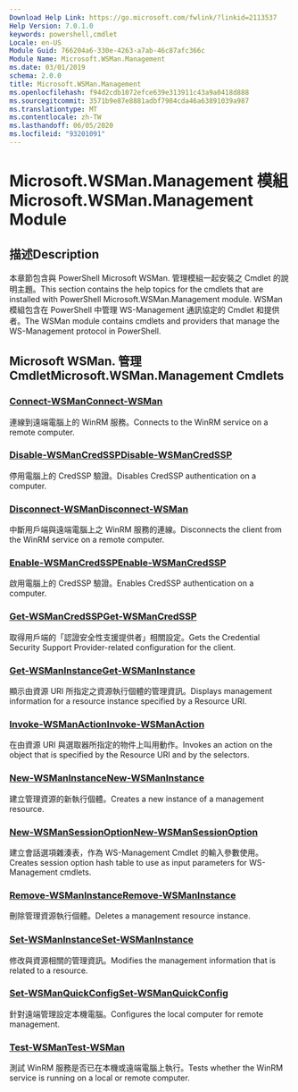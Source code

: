 ```yaml
---
Download Help Link: https://go.microsoft.com/fwlink/?linkid=2113537
Help Version: 7.0.1.0
keywords: powershell,cmdlet
Locale: en-US
Module Guid: 766204a6-330e-4263-a7ab-46c87afc366c
Module Name: Microsoft.WSMan.Management
ms.date: 03/01/2019
schema: 2.0.0
title: Microsoft.WSMan.Management
ms.openlocfilehash: f94d2cdb1072efce639e313911c43a9a0418d888
ms.sourcegitcommit: 3571b9e87e8881adbf7984cda46a63891039a987
ms.translationtype: MT
ms.contentlocale: zh-TW
ms.lasthandoff: 06/05/2020
ms.locfileid: "93201091"
---
```

# <span data-ttu-id="9dad8-103">Microsoft.WSMan.Management 模組</span><span class="sxs-lookup"><span data-stu-id="9dad8-103">Microsoft.WSMan.Management Module</span></span>

## <span data-ttu-id="9dad8-104">描述</span><span class="sxs-lookup"><span data-stu-id="9dad8-104">Description</span></span>

<span data-ttu-id="9dad8-105">本章節包含與 PowerShell Microsoft WSMan. 管理模組一起安裝之 Cmdlet 的說明主題。</span><span class="sxs-lookup"><span data-stu-id="9dad8-105">This section contains the help topics for the cmdlets that are installed with PowerShell Microsoft.WSMan.Management module.</span></span> <span data-ttu-id="9dad8-106">WSMan 模組包含在 PowerShell 中管理 WS-Management 通訊協定的 Cmdlet 和提供者。</span><span class="sxs-lookup"><span data-stu-id="9dad8-106">The WSMan module contains cmdlets and providers that manage the WS-Management protocol in PowerShell.</span></span>

## <span data-ttu-id="9dad8-107">Microsoft WSMan. 管理 Cmdlet</span><span class="sxs-lookup"><span data-stu-id="9dad8-107">Microsoft.WSMan.Management Cmdlets</span></span>

### [<span data-ttu-id="9dad8-108">Connect-WSMan</span><span class="sxs-lookup"><span data-stu-id="9dad8-108">Connect-WSMan</span></span>](Connect-WSMan.md)
<span data-ttu-id="9dad8-109">連線到遠端電腦上的 WinRM 服務。</span><span class="sxs-lookup"><span data-stu-id="9dad8-109">Connects to the WinRM service on a remote computer.</span></span>

### [<span data-ttu-id="9dad8-110">Disable-WSManCredSSP</span><span class="sxs-lookup"><span data-stu-id="9dad8-110">Disable-WSManCredSSP</span></span>](Disable-WSManCredSSP.md)
<span data-ttu-id="9dad8-111">停用電腦上的 CredSSP 驗證。</span><span class="sxs-lookup"><span data-stu-id="9dad8-111">Disables CredSSP authentication on a computer.</span></span>

### [<span data-ttu-id="9dad8-112">Disconnect-WSMan</span><span class="sxs-lookup"><span data-stu-id="9dad8-112">Disconnect-WSMan</span></span>](Disconnect-WSMan.md)
<span data-ttu-id="9dad8-113">中斷用戶端與遠端電腦上之 WinRM 服務的連線。</span><span class="sxs-lookup"><span data-stu-id="9dad8-113">Disconnects the client from the WinRM service on a remote computer.</span></span>

### [<span data-ttu-id="9dad8-114">Enable-WSManCredSSP</span><span class="sxs-lookup"><span data-stu-id="9dad8-114">Enable-WSManCredSSP</span></span>](Enable-WSManCredSSP.md)
<span data-ttu-id="9dad8-115">啟用電腦上的 CredSSP 驗證。</span><span class="sxs-lookup"><span data-stu-id="9dad8-115">Enables CredSSP authentication on a computer.</span></span>

### [<span data-ttu-id="9dad8-116">Get-WSManCredSSP</span><span class="sxs-lookup"><span data-stu-id="9dad8-116">Get-WSManCredSSP</span></span>](Get-WSManCredSSP.md)
<span data-ttu-id="9dad8-117">取得用戶端的「認證安全性支援提供者」相關設定。</span><span class="sxs-lookup"><span data-stu-id="9dad8-117">Gets the Credential Security Support Provider-related configuration for the client.</span></span>

### [<span data-ttu-id="9dad8-118">Get-WSManInstance</span><span class="sxs-lookup"><span data-stu-id="9dad8-118">Get-WSManInstance</span></span>](Get-WSManInstance.md)
<span data-ttu-id="9dad8-119">顯示由資源 URI 所指定之資源執行個體的管理資訊。</span><span class="sxs-lookup"><span data-stu-id="9dad8-119">Displays management information for a resource instance specified by a Resource URI.</span></span>

### [<span data-ttu-id="9dad8-120">Invoke-WSManAction</span><span class="sxs-lookup"><span data-stu-id="9dad8-120">Invoke-WSManAction</span></span>](Invoke-WSManAction.md)
<span data-ttu-id="9dad8-121">在由資源 URI 與選取器所指定的物件上叫用動作。</span><span class="sxs-lookup"><span data-stu-id="9dad8-121">Invokes an action on the object that is specified by the Resource URI and by the selectors.</span></span>

### [<span data-ttu-id="9dad8-122">New-WSManInstance</span><span class="sxs-lookup"><span data-stu-id="9dad8-122">New-WSManInstance</span></span>](New-WSManInstance.md)
<span data-ttu-id="9dad8-123">建立管理資源的新執行個體。</span><span class="sxs-lookup"><span data-stu-id="9dad8-123">Creates a new instance of a management resource.</span></span>

### [<span data-ttu-id="9dad8-124">New-WSManSessionOption</span><span class="sxs-lookup"><span data-stu-id="9dad8-124">New-WSManSessionOption</span></span>](New-WSManSessionOption.md)
<span data-ttu-id="9dad8-125">建立會話選項雜湊表，作為 WS-Management Cmdlet 的輸入參數使用。</span><span class="sxs-lookup"><span data-stu-id="9dad8-125">Creates session option hash table to use as input parameters for WS-Management cmdlets.</span></span>

### [<span data-ttu-id="9dad8-126">Remove-WSManInstance</span><span class="sxs-lookup"><span data-stu-id="9dad8-126">Remove-WSManInstance</span></span>](Remove-WSManInstance.md)
<span data-ttu-id="9dad8-127">刪除管理資源執行個體。</span><span class="sxs-lookup"><span data-stu-id="9dad8-127">Deletes a management resource instance.</span></span>

### [<span data-ttu-id="9dad8-128">Set-WSManInstance</span><span class="sxs-lookup"><span data-stu-id="9dad8-128">Set-WSManInstance</span></span>](Set-WSManInstance.md)
<span data-ttu-id="9dad8-129">修改與資源相關的管理資訊。</span><span class="sxs-lookup"><span data-stu-id="9dad8-129">Modifies the management information that is related to a resource.</span></span>

### [<span data-ttu-id="9dad8-130">Set-WSManQuickConfig</span><span class="sxs-lookup"><span data-stu-id="9dad8-130">Set-WSManQuickConfig</span></span>](Set-WSManQuickConfig.md)
<span data-ttu-id="9dad8-131">針對遠端管理設定本機電腦。</span><span class="sxs-lookup"><span data-stu-id="9dad8-131">Configures the local computer for remote management.</span></span>

### [<span data-ttu-id="9dad8-132">Test-WSMan</span><span class="sxs-lookup"><span data-stu-id="9dad8-132">Test-WSMan</span></span>](Test-WSMan.md)
<span data-ttu-id="9dad8-133">測試 WinRM 服務是否已在本機或遠端電腦上執行。</span><span class="sxs-lookup"><span data-stu-id="9dad8-133">Tests whether the WinRM service is running on a local or remote computer.</span></span>
